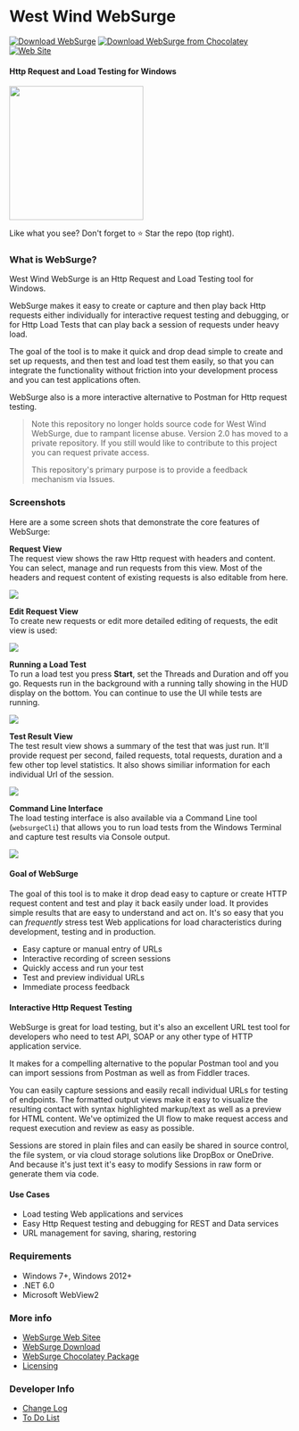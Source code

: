 # West Wind WebSurge
[![Download WebSurge](https://img.shields.io/badge/WebSurge-Installer-blue.svg)](https://websurge.west-wind.com/download)
[![Download WebSurge from Chocolatey](https://img.shields.io/chocolatey/dt/westwindwebsurge.svg)](https://chocolatey.org/packages/WestwindWebSurge)
[![Web Site](https://img.shields.io/badge/WebSurge-WebSite-blue.svg)](https://websurge.west-wind.com)

#### Http Request and Load Testing for Windows

<img src="WebSurgeLogo.png" height="240"  /> 

Like what you see? Don't forget to :star: Star the repo (top right).

### What is WebSurge?
West Wind WebSurge is an Http Request and Load Testing tool for Windows.

WebSurge makes it easy to create or capture and then play back Http requests either individually for interactive request testing and debugging, or for Http Load Tests that can play back a session of requests under heavy load.

The goal of the tool is to make it quick and drop dead simple to create and set up requests, and then test and load test them easily, so that you can integrate the functionality without friction into your development process and you can test applications often.

WebSurge also is a more interactive alternative to Postman for Http request testing.

> Note this repository no longer holds source code for West Wind WebSurge, due to rampant license abuse. Version 2.0 has moved to a private repository. If you still would like to contribute to this project you can request private access.
>  
> This repository's primary purpose is to provide a feedback mechanism via Issues.

### Screenshots
Here are a some screen shots that demonstrate the core features of WebSurge:

**Request View**  
The request view shows the raw Http request with headers and content. You can select, manage and run requests from this view. Most of the headers and request content of existing requests is also editable from here.

![](Assets/ScreenShots/RequestScreen.png)

**Edit Request View**  
To create new requests or edit more detailed editing of requests, the edit view is used:

![](Assets/ScreenShots/EditRequest.png)

**Running a Load Test**  
To run a load test you press **Start**, set the Threads and Duration and off you go. Requests run in the background with a running tally showing in the HUD display on the bottom. You can continue to use the UI while tests are running.

![](Assets/ScreenShots/ActiveLoadSession.png)

**Test Result View**  
The test result view shows a summary of the test that was just run. It'll provide request per second, failed requests, total requests, duration and a few other top level statistics. It also shows similiar information for each individual Url of the session. 

![](Assets/ScreenShots/SessionResults.png)

**Command Line Interface**  
The load testing interface is also available via a Command Line tool (`websurgeCli`) that allows you to run load tests from the Windows Terminal and capture test results via Console output.

![](Assets/ScreenShots/WebSurgeCli.png)


#### Goal of WebSurge
The goal of this tool is to make it drop dead easy to capture or create HTTP request content and test and play it back easily under load. It provides simple results that are easy to understand and act on. It's so easy that you can *frequently* stress test Web applications for load  characteristics during development, testing and in production.

* Easy capture or manual entry of URLs
* Interactive recording of screen sessions
* Quickly access and run your test
* Test and preview individual URLs 
* Immediate process feedback

#### Interactive Http Request Testing
WebSurge is great for load testing, but it's also an excellent URL test tool for developers who need to test API, SOAP or any other type of HTTP application service. 

It makes for a compelling alternative to the popular Postman tool and you can import sessions from Postman as well as from Fiddler traces.

You can easily capture sessions and easily recall individual URLs for testing of endpoints. The formatted output views make it easy to visualize the resulting contact with syntax highlighted markup/text as well as a preview for HTML content. We've optimized the UI flow to make request access and request execution and review as easy as possible. 

Sessions are stored in plain files and can easily be shared in source control, the file system, or via cloud storage solutions like DropBox or OneDrive. And because it's just text it's easy to modify Sessions in raw form or generate them via code.

#### Use Cases

* Load testing Web applications and services
* Easy Http Request testing and debugging for REST and Data services
* URL management for saving, sharing, restoring

### Requirements

* Windows 7+, Windows 2012+
* .NET 6.0
* Microsoft WebView2 


### More info

* [WebSurge Web Sitee](https://websurge.west-wind.com/)
* [WebSurge Download](https://websurge.west-wind.com/download)
* [WebSurge Chocolatey Package](https://chocolatey.org/packages/WestwindWebSurge)
* [Licensing](http://west-wind.com/websurge/purchase#license)

### Developer Info

* [Change Log](ChangeLog.md)
* [To Do List](ToDo.md)
